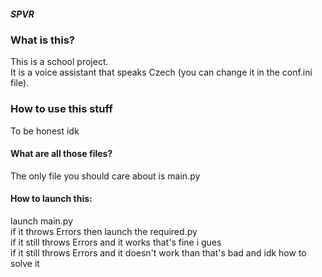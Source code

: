 <!-- Make a new line with <br> tag -->
<h5>SPVR</h5>
<h3>What is this?</h3>
This is a school project. <br>
It is a voice assistant that speaks Czech (you can change it in the conf.ini file). <br>
<h3>
How to use this stuff
</h3>
To be honest idk
<h4>What are all those files?</h4>
The only file you should care about is main.py
<h4>How to launch this:</h4>
launch main.py <br>
if it throws Errors then launch the required.py <br>
if it still throws Errors and it works that's fine i gues <br>
if it still throws Errors and it doesn't work than that's bad and idk how to solve it <br>